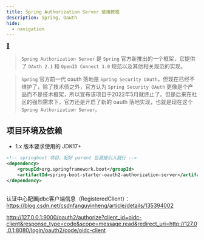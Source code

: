 ```yaml
---
title: Spring Authorization Server 使用教程
description: Spring, Oauth
hide:
  - navigation
---
```


[ :fishing_pole_and_fish: ](../../index.md)

> `Spring Authorization Server` 是 `Spring` 官方新推出的一个框架，它提供了 `OAuth 2.1` 和 `OpenID Connect 1.0` 规范以及其他相关规范的实现。

> `Spring` 官方前一代 oauth 落地是 `Spring Security OAuth`，但现在已经不维护了，除了技术债之外，官方认为 `Spring Security OAuth` 更像是个产品而不是技术框架，所以宣布该项目于2022年5月就终止了。但是后来在社区的强烈需求下，官方还是开启了新的 oauth 落地实现，也就是现在这个 `Spring Authorization Server`。

## 项目环境及依赖

- 1.x 版本要求使用的 JDK17+ 

``` xml title="pom.xml"
<!-- springboot 项目，配好 parent 后直接引入就行 -->
<dependency>
    <groupId>org.springframework.boot</groupId>
    <artifactId>spring-boot-starter-oauth2-authorization-server</artifactId>
</dependency>
```

## 

认证中心配置jdbc客户端信息（RegisteredClient）：https://blog.csdn.net/csdnfanguyinheng/article/details/135394002

http://127.0.0.1:9000/oauth2/authorize?client_id=oidc-client&response_type=code&scope=message.read&redirect_uri=http://127.0.0.1:8080/login/oauth2/code/oidc-client